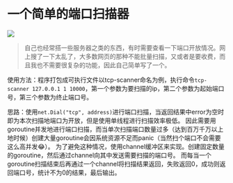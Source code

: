 # 一个简单的端口扫描器
![](https://badgen.net/badge/github/TCP%20Scanner/blue?label=Golang)

> 自己也经常搭一些服务器之类的东西，有时需要查看一下端口开放情况。网上搜了一下太乱了，大多数网页的那种不能批量扫描，又或者是要收费，而且我也不需要很复杂的功能，因此自己简单写了一个。

使用方法：程序打包成可执行文件以tcp-scanner命名为例，执行命令`tcp-scanner 127.0.0.1 1 10000`，第一个参数为要扫描的ip，第二个参数为起始端口号，第三个参数为终止端口号。

思路：使用`net.Dial("tcp", address)`进行端口扫描，当返回结果中error为空时即为本次扫描地端口为开放，但是使用单线程进行扫描效率极低。
因此需要用goroutine并发地进行端口扫描，而当单次扫描端口数量过多（达到百万千万以上地时候）创建大量goroutine会因系统资源不足而panic（当然扫个端口不会需要这么高并发😂）。
为了避免这种情况，使用channel缓冲区来实现。创建固定数量的goroutine，然后通过channel向其中发送需要扫描的端口号。
而每当一个goroutine扫描结束后再通过一个channel将扫描结果返回，失败返回0，成功则返回端口号，统计不为0的结果，最后输出。